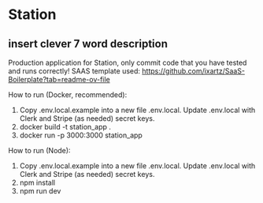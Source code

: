 # Station
## insert clever 7 word description
Production application for Station, only commit code that you have tested and runs correctly!
SAAS template used: https://github.com/ixartz/SaaS-Boilerplate?tab=readme-ov-file

How to run (Docker, recommended):
1. Copy .env.local.example into a new file .env.local. Update .env.local with Clerk and Stripe (as needed) secret keys.
2. docker build -t station_app .
3. docker run -p 3000:3000 station_app

How to run (Node):
1. Copy .env.local.example into a new file .env.local. Update .env.local with Clerk and Stripe (as needed) secret keys.
2. npm install
3. npm run dev